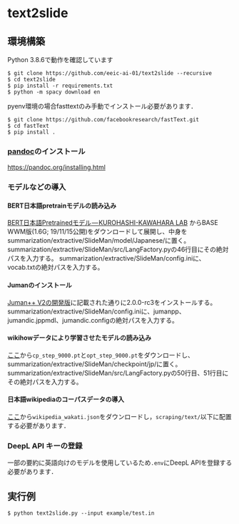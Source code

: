 # text2slide

## 環境構築

Python 3.8.6で動作を確認しています

```
$ git clone https://github.com/eeic-ai-01/text2slide --recursive
$ cd text2slide
$ pip install -r requirements.txt
$ python -m spacy download en
```

pyenv環境の場合fasttextのみ手動でインストール必要があります．
```
$ git clone https://github.com/facebookresearch/fastText.git
$ cd fastText
$ pip install .
```

### [pandoc](https://pandoc.org)のインストール
https://pandoc.org/installing.html

### モデルなどの導入
#### BERT日本語pretrainモデルの読み込み
[BERT日本語Pretrainedモデル — KUROHASHI-KAWAHARA LAB](http://nlp.ist.i.kyoto-u.ac.jp/index.php?BERT日本語Pretrainedモデル)
からBASE WWM版(1.6G; 19/11/15公開)をダウンロードして展開し、中身をsummarization/extractive/SlideMan/model/Japanese/に置く。
summarization/extractive/SlideMan/src/LangFactory.pyの46行目にその絶対パスを入力する。
summarization/extractive/SlideMan/config.iniに、vocab.txtの絶対パスを入力する。
#### Jumanのインストール
[Juman++ V2の開発版](https://github.com/ku-nlp/jumanpp)に記載された通りに2.0.0-rc3をインストールする。
summarization/extractive/SlideMan/config.iniに、jumanpp、jumandic.jppmdl、jumandic.configの絶対パスを入力する。
#### wikihowデータにより学習させたモデルの読み込み
[ここ](https://drive.google.com/drive/folders/1dTXvupaJHumT_0_bFDb6tXoKgUaWmkNZ?usp=sharing)から`cp_step_9000.pt`と`opt_step_9000.pt`をダウンロードし、summarization/extractive/SlideMan/checkpoint/jp/に置く。
summarization/extractive/SlideMan/src/LangFactory.pyの50行目、51行目にその絶対パスを入力する。
#### 日本語wikipediaのコーパスデータの導入
[ここ](https://drive.google.com/file/d/1k-Lqi1hZ7GEL3UboDhrHjfs8jLY0ATL0/view?usp=sharing)から`wikipedia_wakati.json`をダウンロードし，`scraping/text/`以下に配置する必要があります．

### DeepL API キーの登録
一部の要約に英語向けのモデルを使用しているため`.env`にDeepL APIを登録する必要があります．

## 実行例

```
$ python text2slide.py --input example/test.in
```
